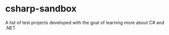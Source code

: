 # csharp-sandbox
A list of test projects developed with the goal of learning more about C# and .NET
